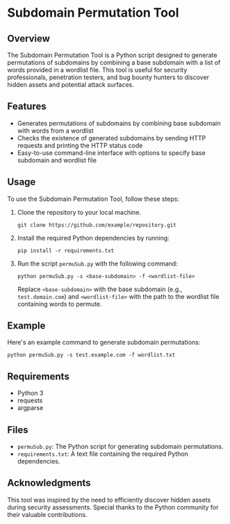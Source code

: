 # Subdomain Permutation Tool

## Overview
The Subdomain Permutation Tool is a Python script designed to generate permutations of subdomains by combining a base subdomain with a list of words provided in a wordlist file. This tool is useful for security professionals, penetration testers, and bug bounty hunters to discover hidden assets and potential attack surfaces.

## Features
- Generates permutations of subdomains by combining base subdomain with words from a wordlist
- Checks the existence of generated subdomains by sending HTTP requests and printing the HTTP status code
- Easy-to-use command-line interface with options to specify base subdomain and wordlist file

## Usage
To use the Subdomain Permutation Tool, follow these steps:
1. Clone the repository to your local machine.
   ```
   git clone https://github.com/example/repository.git
   ```
3. Install the required Python dependencies by running:
   ```
   pip install -r requirements.txt
   ```
4. Run the script `permuSub.py` with the following command:
   ```
   python permuSub.py -s <base-subdomain> -f <wordlist-file>
   ```
   Replace `<base-subdomain>` with the base subdomain (e.g., `test.domain.com`) and `<wordlist-file>` with the path to the wordlist file containing words to permute.

## Example
Here's an example command to generate subdomain permutations:
```
python permuSub.py -s test.example.com -f wordlist.txt
```

## Requirements
- Python 3
- requests
- argparse

## Files
- `permuSub.py`: The Python script for generating subdomain permutations.
- `requirements.txt`: A text file containing the required Python dependencies.


## Acknowledgments
This tool was inspired by the need to efficiently discover hidden assets during security assessments. Special thanks to the Python community for their valuable contributions.
